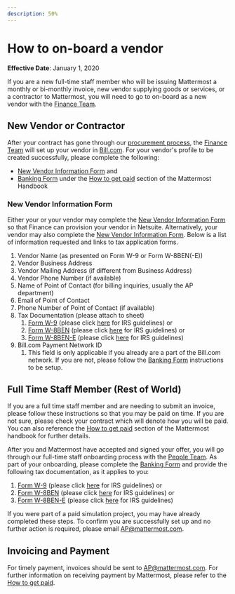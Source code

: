 ```yaml
---
description: 50%
---
```


# How to on-board a vendor

**Effective Date**: January 1, 2020

If you are a new full-time staff member who will be issuing Mattermost a monthly or bi-monthly invoice, new vendor supplying goods or services, or a contractor to Mattermost, you will need to go to on-board as a new vendor with the [Finance Team](https://community.mattermost.com/private-core/channels/expenses). 

## New Vendor or Contractor

After your contract has gone through our [procurement process](https://handbook.mattermost.com/company/how-to-guides-for-staff/how-to-purchase/how-to-procure-a-vendor-contract), the [Finance Team](https://community.mattermost.com/private-core/channels/expenses) will set up your vendor in [Bill.com](https://handbook.mattermost.com/company/how-to-guides-for-staff/how-to-get-paid#payments-made-by-mattermost). For your vendor's profile to be created successfully, please complete the following:

* [New Vendor Information Form](https://forms.gle/D27fwJPMXvftVyAEA) and
* [Banking Form](https://handbook.mattermost.com/company/how-to-guides-for-staff/how-to-get-paid#banking-form) under the [How to get paid](https://handbook.mattermost.com/company/how-to-guides-for-staff/how-to-get-paid#payments-made-by-mattermost) section of the Mattermost Handbook

### New Vendor Information Form

Either your or your vendor may complete the [New Vendor Information Form](https://forms.gle/D27fwJPMXvftVyAEA) so that Finance can provision your vendor in Netsuite. Alternatively, your vendor may also complete the [New Vendor Information Form](https://forms.gle/D27fwJPMXvftVyAEA). Below is a list of information requested and links to tax application forms. 

1. Vendor Name \(as presented on Form W-9 or Form W-8BEN\(-E\)\)
2. Vendor Business Address
3. Vendor Mailing Address \(if different from Business Address\)
4. Vendor Phone Number \(if available\)
5. Name of Point of Contact \(for billing inquiries, usually the AP department\)
6. Email of Point of Contact
7. Phone Number of Point of Contact \(if available\)
8. Tax Documentation \(please attach to sheet\)
   1. [Form W-9](https://www.irs.gov/pub/irs-pdf/fw9.pdf) \(please click [here](https://www.irs.gov/pub/irs-pdf/iw9.pdf) for IRS guidelines\) or
   2. [Form W-8BEN](https://www.irs.gov/pub/irs-pdf/fw8ben.pdf) \(please click [here](https://www.irs.gov/pub/irs-pdf/iw8ben.pdf) for IRS guidelines\) or
   3. [Form W-8BEN-E](https://www.irs.gov/pub/irs-pdf/fw8bene.pdf) \(please click [here](https://www.irs.gov/pub/irs-pdf/iw8bene.pdf) for IRS guidelines\)
9. Bill.com Payment Network ID
   1. This field is only applicable if you already are a part of the Bill.com network. If you are not, please follow the [Banking Form](https://handbook.mattermost.com/company/how-to-guides-for-staff/how-to-get-paid#banking-form) instructions to be setup.

## Full Time Staff Member \(Rest of World\)

If you are a full time staff member and are needing to submit an invoice, please follow these instructions so that you may be paid on time. If you are not sure, please check your contract which will denote how you will be paid. You can also reference the [How to get paid](https://handbook.mattermost.com/company/how-to-guides-for-staff/how-to-get-paid) section of the Mattermost handbook for further details. 

After you and Mattermost have accepted and signed your offer, you will go through our full-time staff onboarding process with the [People Team](https://community.mattermost.com/private-core/channels/ask-people-team). As part of your onboarding, please complete the [Banking Form](https://handbook.mattermost.com/company/how-to-guides-for-staff/how-to-get-paid#banking-form) and provide the following tax documentation, as it applies to you:

1. [Form W-9](https://www.irs.gov/pub/irs-pdf/fw9.pdf) \(please click [here](https://www.irs.gov/pub/irs-pdf/iw9.pdf) for IRS guidelines\) or
2. [Form W-8BEN](https://www.irs.gov/pub/irs-pdf/fw8ben.pdf) \(please click [here](https://www.irs.gov/pub/irs-pdf/iw8ben.pdf) for IRS guidelines\) or
3. [Form W-8BEN-E](https://www.irs.gov/pub/irs-pdf/fw8bene.pdf) \(please click [here](https://www.irs.gov/pub/irs-pdf/iw8bene.pdf) for IRS guidelines\)

If you were part of a paid simulation project, you may have already completed these steps. To confirm you are successfully set up and no further action is required, please email [AP@mattermost.com](mailto:AP@mattermost.com).

## Invoicing and Payment

For timely payment, invoices should be sent to [AP@mattermost.com](mailto:AP@mattermost.com). For further information on receiving payment by Mattermost, please refer to the [How to get paid](https://handbook.mattermost.com/company/how-to-guides-for-staff/how-to-get-paid). 

